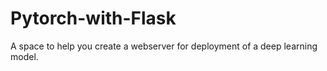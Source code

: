 # Pytorch-with-Flask
A space to help you create a webserver for deployment of a deep learning model. 
